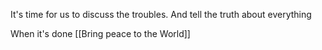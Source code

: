 It's time for us to discuss the troubles. And tell the truth about everything

When it's done
	[[Bring peace to the World]]